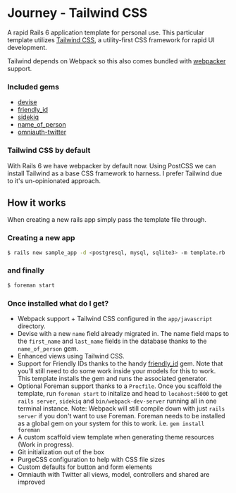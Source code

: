 # Journey - Tailwind CSS
A rapid Rails 6 application template for personal use. This particular template utilizes [Tailwind CSS](https://tailwindcss.com/), a utility-first CSS framework for rapid UI development.

Tailwind depends on Webpack so this also comes bundled with [webpacker](https://github.com/rails/webpacker) support.

### Included gems

- [devise](https://github.com/plataformatec/devise)
- [friendly_id](https://github.com/norman/friendly_id)
- [sidekiq](https://github.com/mperham/sidekiq)
- [name_of_person](https://github.com/basecamp/name_of_person)
- [omniauth-twitter](https://github.com/arunagw/omniauth-twitter)

### Tailwind CSS by default
With Rails 6 we have webpacker by default now. Using PostCSS we can install Tailwind as a base CSS framework to harness. I prefer Tailwind due to it's un-opinionated approach.

## How it works

When creating a new rails app simply pass the template file through.

### Creating a new app

```bash
$ rails new sample_app -d <postgresql, mysql, sqlite3> -m template.rb
```
### and finally
```bash
$ foreman start
```
### Once installed what do I get?

- Webpack support + Tailwind CSS configured in the `app/javascript` directory.
- Devise with a new `name` field already migrated in. The name field maps to the `first_name` and `last_name` fields in the database thanks to the `name_of_person` gem. 
- Enhanced views using Tailwind CSS.
- Support for Friendly IDs thanks to the handy [friendly_id](https://github.com/norman/friendly_id) gem. Note that you'll still need to do some work inside your models for this to work. This template installs the gem and runs the associated generator.
- Optional Foreman support thanks to a `Procfile`. Once you scaffold the template, run `foreman start` to initalize and head to `locahost:5000` to get `rails server`, `sidekiq` and `bin/webpack-dev-server` running all in one terminal instance. Note: Webpack will still compile down with just `rails server` if you don't want to use Foreman. Foreman needs to be installed as a global gem on your system for this to work. i.e. `gem install foreman`
- A custom scaffold view template when generating theme resources (Work in progress).
- Git initialization out of the box
- PurgeCSS configuration to help with CSS file sizes 
- Custom defaults for button and form elements
- Omniauth with Twitter all views, model, controllers and shared are improved